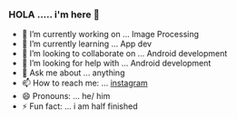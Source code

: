 ### HOLA ..... i'm here 👋

<!--
**sambit221/sambit221** is a ✨ _special_ ✨ repository because its `README.md` (this file) appears on your GitHub profile.

Here are some ideas to get you started:
-->

- 🔭 I’m currently working on ... Image Processing
- 🌱 I’m currently learning ... App dev
- 👯 I’m looking to collaborate on ... Android development
- 🤔 I’m looking for help with ... Android development
- 💬 Ask me about ... anything
- 📫 How to reach me: ... [instagram](https://www.instagram.com/_its_neon/)
- 😄 Pronouns: ... he/ him
- ⚡ Fun fact: ... i am half finished

